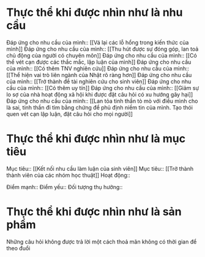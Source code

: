 # Thực thể khi được nhìn như là nhu cầu
Đáp ứng cho nhu cầu của mình:: [[Vá lại các lỗ hổng trong kiến thức của mình]]
Đáp ứng cho nhu cầu của mình:: [[Thu hút được sự đóng góp, lan toả chủ động của người có chuyên môn]]
Đáp ứng cho nhu cầu của mình:: [[Có thể vét cạn được các thắc mắc, lập luận của mình]]
Đáp ứng cho nhu cầu của mình:: [[Có thêm TNV nghiên cứu]]
Đáp ứng cho nhu cầu của mình:: [[Thể hiện vai trò liên ngành của Nhật rõ ràng hơn]]
Đáp ứng cho nhu cầu của mình:: [[Trở thành đề tài nghiên cứu cho sinh viên]]
Đáp ứng cho nhu cầu của mình:: [[Có thêm uy tín]]
Đáp ứng cho nhu cầu của mình:: [[Giảm sự lo sợ của nhà hoạt động xã hội khi được đặt câu hỏi có xu hướng gây hại]]
Đáp ứng cho nhu cầu của mình:: [[Lan tỏa tinh thần tò mò với điều mình cho là sai, tinh thần đi tìm bằng chứng để phủ định niềm tin của mình. Tạo thói quen vét cạn lập luận, đặt câu hỏi cho mọi người]]
# Thực thể khi được nhìn như là mục tiêu
Mục tiêu:: [[Kết nối nhu cầu làm luận của sinh viên]]
Mục tiêu:: [[Trở thành thành viên của các nhóm học thuật]]
Hoạt động::

Điểm mạnh::
Điểm yếu::
Đối tượng thụ hưởng::

# Thực thể khi được nhìn như là sản phẩm
Những câu hỏi không được trả lời một cách thoả mãn không có thời gian để theo đuổi
